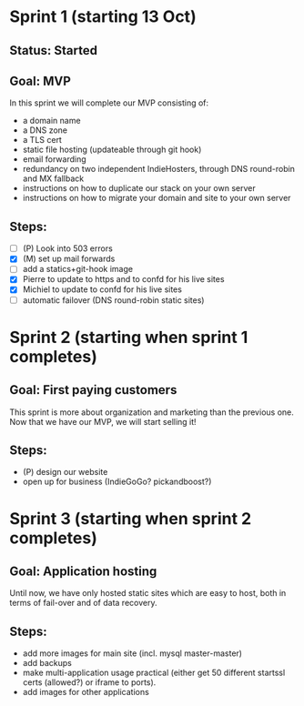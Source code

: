 Sprint 1 (starting 13 Oct)
===============
## Status: Started
## Goal: MVP
In this sprint we will complete our MVP consisting of:
- a domain name
- a DNS zone
- a TLS cert
- static file hosting (updateable through git hook)
- email forwarding
- redundancy on two independent IndieHosters, through DNS round-robin and MX fallback
- instructions on how to duplicate our stack on your own server
- instructions on how to migrate your domain and site to your own server

## Steps:
* [ ] (P) Look into 503 errors
* [x] (M) set up mail forwards
* [ ] add a statics+git-hook image
* [x] Pierre to update to https and to confd for his live sites
* [x] Michiel to update to confd for his live sites
* [ ] automatic failover (DNS round-robin static sites)

Sprint 2 (starting when sprint 1 completes)
===============

## Goal: First paying customers
This sprint is more about organization and marketing than the previous one. Now that we
have our MVP, we will start selling it!

## Steps:
* (P) design our website
* open up for business (IndieGoGo? pickandboost?)


Sprint 3 (starting when sprint 2 completes)
===============

## Goal: Application hosting
Until now, we have only hosted static sites which are easy to host, both in terms of
fail-over and of data recovery.

## Steps:
* add more images for main site (incl. mysql master-master)
* add backups
* make multi-application usage practical (either get 50 different startssl certs (allowed?) or iframe to ports).
* add images for other applications
